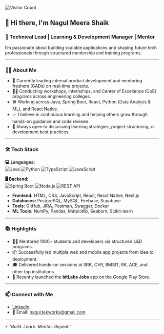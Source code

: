 ![Visitor Count](https://visitor-badge.laobi.icu/badge?page_id=Nagul-Tekworks.Nagul-Tekworks)

## 👋 Hi there, I'm Nagul Meera Shaik

### 🚀 Technical Lead | Learning & Development Manager | Mentor

I’m passionate about building scalable applications and shaping future tech professionals through structured mentorship and training programs.

---

### 🧑‍💻 About Me

- 🔭 Currently leading internal product development and mentoring freshers (GADs) on real-time projects.
- 👨‍🏫 Conducting workshops, internships, and Center of Excellence (CoE) programs across engineering colleges.
- 🛠️ Working across Java, Spring Boot, React, Python (Data Analysis & ML), and React Native.
- 📈 I believe in continuous learning and helping others grow through hands-on guidance and code reviews.
- 💬 Always open to discussing learning strategies, project structuring, or development best practices.

---

### 🛠️ Tech Stack

**💻 Languages:**  
![Java](https://img.shields.io/badge/Java-ED8B00?style=for-the-badge&logo=java&logoColor=white)
![Python](https://img.shields.io/badge/Python-3776AB?style=for-the-badge&logo=python&logoColor=white)
![TypeScript](https://img.shields.io/badge/TypeScript-007ACC?style=for-the-badge&logo=typescript&logoColor=white)
![JavaScript](https://img.shields.io/badge/JavaScript-F7DF1E?style=for-the-badge&logo=javascript&logoColor=black)

**🖥 Backend:**  
![Spring Boot](https://img.shields.io/badge/Spring_Boot-6DB33F?style=for-the-badge&logo=spring-boot&logoColor=white)
![Node.js](https://img.shields.io/badge/Node.js-339933?style=for-the-badge&logo=nodedotjs&logoColor=white)
![REST API](https://img.shields.io/badge/REST%20API-000000?style=for-the-badge&logo=flask&logoColor=white)

- **Frontend:** HTML, CSS, JavaScript, React, React Native, Next.js
- **Databases:** PostgreSQL, MySQL, Firebase, Supabase
- **Tools:** GitHub, JIRA, Postman, Swagger, Docker
- **ML Tools:** NumPy, Pandas, Matplotlib, Seaborn, Scikit-learn

---

### 📚 Highlights

- 👨‍💻 Mentored 1000+ students and developers via structured L&D programs.
- 📦 Successfully led multiple web and mobile app projects from idea to deployment.
- 🎓 Delivered hands-on sessions at SRK, CVR, BMSIT, RK, ACE, and other top institutions.
- 📱 Recently launched the **bitLabs Jobs** app on the Google Play Store.

---

### 📫 Connect with Me

- [LinkedIn](https://www.linkedin.com/in/nagul)
- 📧 Email: nagul.tekworks@gmail.com

---

⚡ *"Build. Learn. Mentor. Repeat."*
